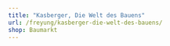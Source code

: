 ```yaml
---
title: "Kasberger, Die Welt des Bauens"
url: /freyung/kasberger-die-welt-des-bauens/
shop: Baumarkt
---
```

